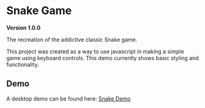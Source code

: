 # Snake Game
**Version 1.0.0**

The recreation of the addictive classic Snake game.

This project was created as a way to use javascript in making a simple game using keyboard controls. This demo currently shows basic styling and functionality. 

## Demo

A desktop demo can be found here: [Snake Demo](https://www.sc-productions.co.uk/snake/index.html "Snake Demo")
